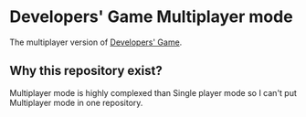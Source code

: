 # Developers' Game Multiplayer mode
The multiplayer version of [Developers' Game](https://github.com/g1thubhack3r/DevelopersGame).  
## Why this repository exist?
Multiplayer mode is highly complexed than Single player mode so I can't put Multiplayer mode in one repository.  
